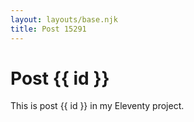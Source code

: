 ```yaml
---
layout: layouts/base.njk
title: Post 15291
---
```


# Post {{ id }}

This is post {{ id }} in my Eleventy project.

